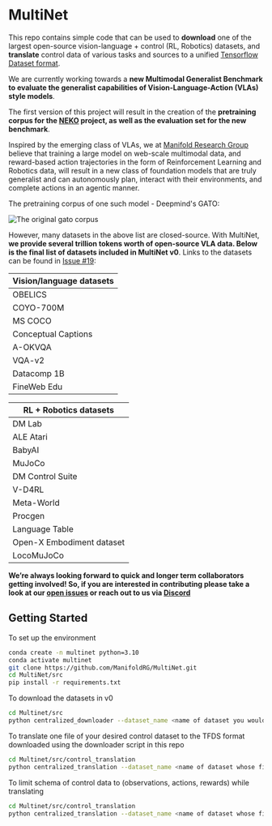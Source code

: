 # MultiNet

This repo contains simple code that can be used to **download** one of the largest open-source vision-language + control (RL, Robotics) datasets, and **translate** control data of various tasks and sources to a unified [Tensorflow Dataset format](https://www.tensorflow.org/datasets/api_docs/python/tfds). 

We are currently working towards a **new Multimodal Generalist Benchmark to evaluate the generalist capabilities of Vision-Language-Action (VLAs) style models**. 

The first version of this project will result in the creation of the **pretraining corpus for the [NEKO](https://github.com/ManifoldRG/Neko) project, as well as the evaluation set for the new benchmark**.

Inspired by the emerging class of VLAs, we at [Manifold Research Group](https://discord.gg/8YenUd5y) believe that training a large model on web-scale multimodal data, and reward-based action trajectories in the form of Reinforcement Learning and Robotics data, will result in a new class of foundation models that are truly generalist and can autonomously plan, interact with their environments, and complete actions in an agentic manner.

The pretraining corpus of one such model - Deepmind's GATO:

![The original gato corpus](./assets/gato_corpus.png)

However, many datasets in the above list are closed-source. With MultiNet, **we provide several trillion tokens worth of open-source VLA data. Below is the final list of datasets included in MultiNet v0**. Links to the datasets can be found in [Issue #19](https://github.com/ManifoldRG/MultiNet/issues/19):

| Vision/language datasets| 
| ----------------------- | 
| OBELICS                 | 
| COYO-700M               | 
| MS COCO                 | 
| Conceptual Captions     | 
| A-OKVQA                 | 
| VQA-v2                  | 
| Datacomp 1B             | 
| FineWeb Edu             | 

| RL + Robotics datasets    | 
| ------------------------- | 
| DM Lab                    |
| ALE Atari                 |
| BabyAI                    |
| MuJoCo                    |
| DM Control Suite          |
| V-D4RL                    |
| Meta-World                |
| Procgen                   |
| Language Table            |
| Open-X Embodiment dataset |
| LocoMuJoCo                | 



**We’re always looking forward to quick and longer term collaborators getting involved! So, if you are interested in contributing please take a look at our [open issues](https://github.com/ManifoldRG/MultiNet/issues) or reach out to us via [Discord](https://discord.gg/Tad7wAX8)**

## Getting Started

To set up the environment

```bash
conda create -n multinet python=3.10
conda activate multinet
git clone https://github.com/ManifoldRG/MultiNet.git
cd MultiNet/src
pip install -r requirements.txt
```

To download the datasets in v0

```bash
cd Multinet/src
python centralized_downloader --dataset_name <name of dataset you would like to download> --output_dir <directory where you would like to download the dataset>
```

To translate one file of your desired control dataset to the TFDS format downloaded using the downloader script in this repo

```bash
cd Multinet/src/control_translation
python centralized_translation --dataset_name <name of dataset whose file you would like to translate> --dataset_path <path to the dataset> --output_dir <directory where you would like to store the translated file>
```

To limit schema of control data to (observations, actions, rewards) while translating

```bash
cd Multinet/src/control_translation
python centralized_translation --dataset_name <name of dataset whose file you would like to translate> --dataset_path <path to the dataset> --output_dir <directory where you would like to store the translated file> --limit_schema True
```




